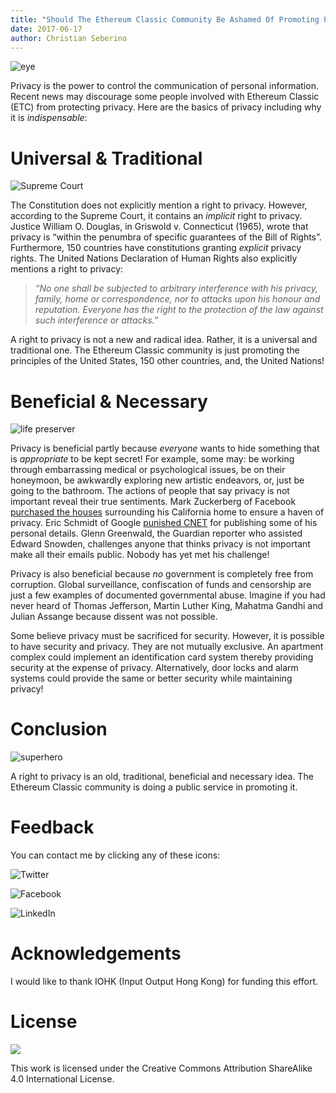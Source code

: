 ```yaml
---
title: "Should The Ethereum Classic Community Be Ashamed Of Promoting Privacy?"
date: 2017-06-17
author: Christian Seberino
---
```


![eye](https://cdn-images-1.medium.com/max/800/1*8jnsfnzwuPJ6FEs9wJE9XA.jpeg)

Privacy is the power to control the communication of personal information.
Recent news may discourage some people involved with Ethereum Classic (ETC) from
protecting privacy. Here are the basics of privacy including why it is
*indispensable*:

# Universal & Traditional

![Supreme Court](https://cdn-images-1.medium.com/max/800/0*LwgilwikjhWTWpvL.)

The Constitution does not explicitly mention a right to privacy. However,
according to the Supreme Court, it contains an *implicit* right to privacy.
Justice William O. Douglas, in Griswold v. Connecticut (1965), wrote that
privacy is “within the penumbra of specific guarantees of the Bill of Rights”.
Furthermore, 150 countries have constitutions granting *explicit* privacy
rights. The United Nations Declaration of Human Rights also explicitly mentions
a right to privacy:

> *“No one shall be subjected to arbitrary interference with his privacy, family,
> home or correspondence, nor to attacks upon his honour and reputation. Everyone
has the right to the protection of the law against such interference or
attacks.”*

A right to privacy is not a new and radical idea. Rather, it is a universal and
traditional one. The Ethereum Classic community is just promoting the principles
of the United States, 150 other countries, and, the United Nations!

# Beneficial & Necessary

![life preserver](https://cdn-images-1.medium.com/max/800/0*msWol8t8mHQPoAdK.)

Privacy is beneficial partly because *everyone* wants to hide something that is
*appropriate* to be kept secret! For example, some may: be working through
embarrassing medical or psychological issues, be on their honeymoon, be
awkwardly exploring new artistic endeavors, or, just be going to the bathroom.
The actions of people that say privacy is not important reveal their true
sentiments. Mark Zuckerberg of Facebook [purchased the
houses](http://time.com/money/4346766/mark-zuckerberg-houses/) surrounding his
California home to ensure a haven of privacy. Eric Schmidt of Google [punished
CNET](http://money.cnn.com/2005/08/05/technology/google_cnet/) for publishing
some of his personal details. Glenn Greenwald, the Guardian reporter who
assisted Edward Snowden, challenges anyone that thinks privacy is not important
make all their emails public. Nobody has yet met his challenge!

Privacy is also beneficial because *no* government is completely free from
corruption. Global surveillance, confiscation of funds and censorship are just a
few examples of documented governmental abuse. Imagine if you had never heard of
Thomas Jefferson, Martin Luther King, Mahatma Gandhi and Julian Assange because
dissent was not possible.

Some believe privacy must be sacrificed for security. However, it is possible to
have security and privacy. They are not mutually exclusive. An apartment complex
could implement an identification card system thereby providing security at the
expense of privacy. Alternatively, door locks and alarm systems could provide
the same or better security while maintaining privacy!

# Conclusion

![superhero](https://cdn-images-1.medium.com/max/800/0*xFpLXELmoH3IVy5p.)

A right to privacy is an old, traditional, beneficial and necessary idea. The
Ethereum Classic community is doing a public service in promoting it.

# Feedback

You can contact me by clicking any of these icons:

![Twitter](https://cdn-images-1.medium.com/max/800/0*5dRXFJS3OOOa-JMA.png)

![Facebook](https://cdn-images-1.medium.com/max/800/0*Gw1MixydNP99PwEZ.png)

![LinkedIn](https://cdn-images-1.medium.com/max/800/0*aih0AaeN_3NfF1aX.png)

# Acknowledgements

I would like to thank IOHK (Input Output Hong Kong) for funding this effort.

# License

![](https://cdn-images-1.medium.com/max/800/0*RM878FeP_8eediXE.png)

This work is licensed under the Creative Commons Attribution ShareAlike 4.0
International License.
